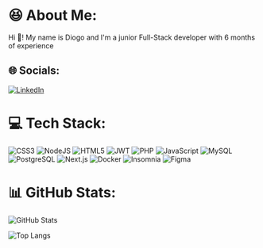 # 😆 About Me:
Hi 👋! My name is Diogo and I'm a junior Full-Stack developer with 6 months of experience


## 🌐 Socials:
[![LinkedIn](https://img.shields.io/badge/LinkedIn-%230077B5.svg?logo=linkedin&logoColor=white)](https://linkedin.com/in/diogo-silva-94068613b) 

# 💻 Tech Stack:
![CSS3](https://img.shields.io/badge/css3-%231572B6.svg?style=for-the-badge&logo=css3&logoColor=white) 
![NodeJS](https://img.shields.io/badge/node.js-6DA55F?style=for-the-badge&logo=node.js&logoColor=white) 
![HTML5](https://img.shields.io/badge/html5-%23E34F26.svg?style=for-the-badge&logo=html5&logoColor=white) 
![JWT](https://img.shields.io/badge/JWT-black?style=for-the-badge&logo=JSON%20web%20tokens) 
![PHP](https://img.shields.io/badge/php-%23777BB4.svg?style=for-the-badge&logo=php&logoColor=white) 
![JavaScript](https://img.shields.io/badge/javascript-%23323330.svg?style=for-the-badge&logo=javascript&logoColor=%23F7DF1E) 
![MySQL](https://img.shields.io/badge/mysql-4479A1.svg?style=for-the-badge&logo=mysql&logoColor=white) 
![PostgreSQL](https://img.shields.io/badge/PostgreSQL-%23316192.svg?style=for-the-badge&logo=postgresql&logoColor=white) 
![Next.js](https://img.shields.io/badge/Next.js-000000?style=for-the-badge&logo=next.js&logoColor=white) 
![Docker](https://img.shields.io/badge/docker-%230db7ed.svg?style=for-the-badge&logo=docker&logoColor=white) 
![Insomnia](https://img.shields.io/badge/Insomnia-%23FF4785.svg?style=for-the-badge&logo=insomnia&logoColor=white)
![Figma](https://img.shields.io/badge/Figma-F24E1E?style=for-the-badge&logo=figma&logoColor=white)

# 📊 GitHub Stats:
<div>

![GitHub Stats](https://github-readme-stats.vercel.app/api?username=SRamoras&theme=prussian&hide_border=false&include_all_commits=false&count_private=false)

![Top Langs](https://github-readme-stats.vercel.app/api/top-langs/?username=SRamoras&theme=prussian&hide_border=false&include_all_commits=false&count_private=false&layout=compact)

</div>



<!-- Proudly created with GPRM ( https://gprm.itsvg.in ) -->
